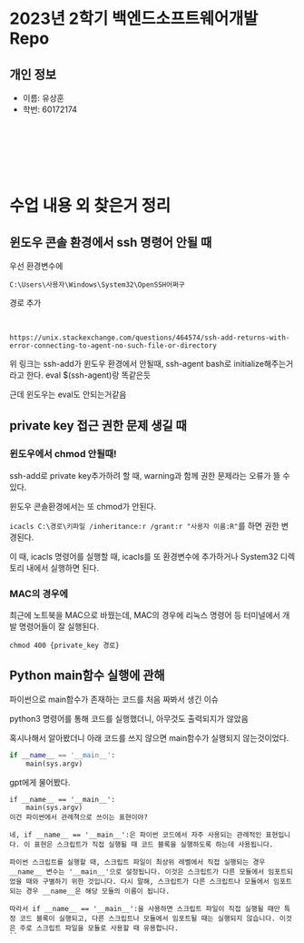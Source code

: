 # 2023년 2학기 백엔드소프트웨어개발 Repo
## 개인 정보
- 이름: 유상훈
- 학번: 60172174

<br/>
<br/>
<br/>
<br/>
<br/>


# 수업 내용 외 찾은거 정리

## 윈도우 콘솔 환경에서 ssh 명령어 안될 때

우선 환경변수에

`C:\Users\사용자\Windows\System32\OpenSSH어쩌구`

경로 추가

<br/>

`https://unix.stackexchange.com/questions/464574/ssh-add-returns-with-error-connecting-to-agent-no-such-file-or-directory`

위 링크는 ssh-add가 윈도우 환경에서 안될때,
ssh-agent bash로 initialize해주는거라고 한다.
eval $(ssh-agent)랑 똑같은듯

근데 윈도우는 eval도 안되는거같음

## private key 접근 권한 문제 생길 때

### 윈도우에서 chmod 안될때!

ssh-add로 private key추가하려 할 때, warning과 함께 권한 문제라는 오류가 뜰 수 있다.

윈도우 콘솔환경에서는 또 chmod가 안된다.

`icacls C:\경로\키파일 /inheritance:r /grant:r "사용자 이름:R"`를 하면 권한 변경된다.

이 때, icacls 명령어를 실행할 때, icacls를 또 환경변수에 추가하거나 System32 디렉토리 내에서 실행하면 된다.

### MAC의 경우에

최근에 노트북을 MAC으로 바꿨는데, MAC의 경우에 리눅스 명령어 등 터미널에서 개발 명령어들이 잘 실행된다.

`chmod 400 {private_key 경로}`

## Python main함수 실행에 관해
파이썬으로 main함수가 존재하는 코드를 처음 짜봐서 생긴 이슈

python3 명령어를 통해 코드를 실행했더니, 아무것도 출력되지가 않았음

혹시나해서 알아봤더니 아래 코드를 쓰지 않으면 main함수가 실행되지 않는것이었다.

```python
if __name__ == '__main__':
    main(sys.argv)
```

gpt에게 물어봤다.

```
if __name__ == '__main__':
    main(sys.argv)
이건 파이썬에서 관례젹으로 쓰이는 표현이야?
```

```
네, if __name__ == '__main__':은 파이썬 코드에서 자주 사용되는 관례적인 표현입니다. 이 표현은 스크립트가 직접 실행될 때 코드 블록을 실행하도록 하는데 사용됩니다.

파이썬 스크립트를 실행할 때, 스크립트 파일이 최상위 레벨에서 직접 실행되는 경우 __name__ 변수는 '__main__'으로 설정됩니다. 이것은 스크립트가 다른 모듈에서 임포트되었을 때와 구별하기 위한 것입니다. 다시 말해, 스크립트가 다른 스크립트나 모듈에서 임포트되는 경우 __name__은 해당 모듈의 이름이 됩니다.

따라서 if __name__ == '__main__':을 사용하면 스크립트 파일이 직접 실행될 때만 특정 코드 블록이 실행되고, 다른 스크립트나 모듈에서 임포트될 때는 실행되지 않습니다. 이것은 주로 스크립트 파일을 모듈로 사용할 때 유용합니다.
``